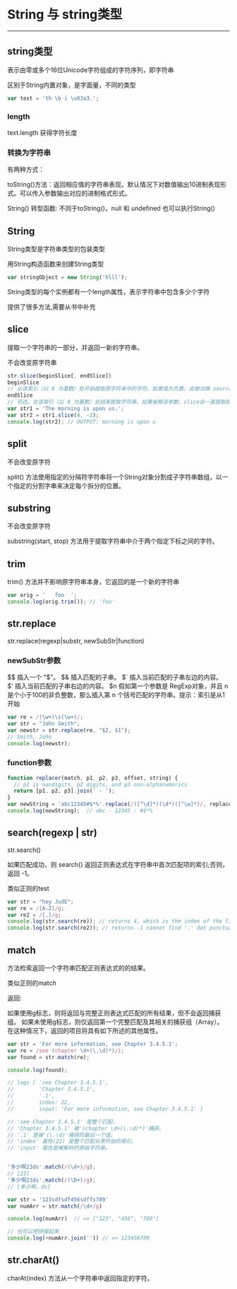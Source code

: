 # String 与 string类型

***

## string类型

表示由零或多个16位Unicode字符组成的字符序列，即字符串

区别于String内置对象，是字面量，不同的类型

```js
var text = 'th \b i \u03a3.';
```

### length

text.length 获得字符长度

### 转换为字符串

有两种方式：

toString()方法：返回相应值的字符串表现。默认情况下对数值输出10进制表现形式。可以传入参数输出对应的进制格式形式。

String() 转型函数: 不同于toString()，null 和 undefined 也可以执行String()

## String

String类型是字符串类型的包装类型

用String构造函数来创建String类型

```js
var stringObject = new String('hlll');
```

String类型的每个实例都有一个length属性，表示字符串中包含多少个字符

提供了很多方法,需要从书中补充

## slice

提取一个字符串的一部分，并返回一新的字符串。

不会改变原字符串

```js
str.slice(beginSlice[, endSlice])
beginSlice
// 从该索引（以 0 为基数）处开始提取原字符串中的字符。如果值为负数，会被当做 sourceLength + beginSlice 看待，这里的sourceLength 是字符串的长度 (例如， 如果beginSlice 是 -3 则看作是: sourceLength - 3)
endSlice
// 可选。在该索引（以 0 为基数）处结束提取字符串。如果省略该参数，slice会一直提取到字符串末尾。如果该参数为负数，则被看作是 sourceLength + endSlice，这里的 sourceLength 就是字符串的长度(例如，如果 endSlice 是 -3，则是, sourceLength - 3)。
var str1 = 'The morning is upon us.';
var str2 = str1.slice(4, -2);
console.log(str2); // OUTPUT: morning is upon u
```

## split

不会改变原字符

split() 方法使用指定的分隔符字符串将一个String对象分割成子字符串数组，以一个指定的分割字串来决定每个拆分的位置。

## substring

不会改变原字符

substring(start, stop) 方法用于提取字符串中介于两个指定下标之间的字符。

## trim

trim() 方法并不影响原字符串本身，它返回的是一个新的字符串

```js
var orig = '   foo  ';
console.log(orig.trim()); // 'foo'
```

## str.replace

str.replace(regexp|substr, newSubStr|function)

### newSubStr参数

$$ 插入一个 "$"。
$& 插入匹配的子串。
$` 插入当前匹配的子串左边的内容。
$' 插入当前匹配的子串右边的内容。
$n
假如第一个参数是 RegExp对象，并且 n 是个小于100的非负整数，那么插入第 n 个括号匹配的字符串。提示：索引是从1开始

```js
var re = /(\w+)\s(\w+)/;
var str = "John Smith";
var newstr = str.replace(re, "$2, $1");
// Smith, John
console.log(newstr);
```

### function参数

```js
function replacer(match, p1, p2, p3, offset, string) {
  // p1 is nondigits, p2 digits, and p3 non-alphanumerics
  return [p1, p2, p3].join(' - ');
}
var newString = 'abc12345#$*%'.replace(/([^\d]*)(\d*)([^\w]*)/, replacer);
console.log(newString);  // abc - 12345 - #$*%
```

## search(regexp | str)

str.search()

如果匹配成功，则 search() 返回正则表达式在字符串中首次匹配项的索引;否则，返回 -1。

类似正则的test

```js
var str = "hey JudE";
var re = /[A-Z]/g;
var re2 = /[.]/g;
console.log(str.search(re)); // returns 4, which is the index of the first capital letter "J"
console.log(str.search(re2)); // returns -1 cannot find '.' dot punctuation
```

## match

方法检索返回一个字符串匹配正则表达式的的结果。

类似正则的match

返回:

如果使用g标志，则将返回与完整正则表达式匹配的所有结果，但不会返回捕获组。
如果未使用g标志，则仅返回第一个完整匹配及其相关的捕获组（Array）。 在这种情况下，返回的项目将具有如下所述的其他属性。

```js
var str = 'For more information, see Chapter 3.4.5.1';
var re = /see (chapter \d+(\.\d)*)/i;
var found = str.match(re);

console.log(found);

// logs [ 'see Chapter 3.4.5.1',
//        'Chapter 3.4.5.1',
//        '.1',
//        index: 22,
//        input: 'For more information, see Chapter 3.4.5.1' ]

// 'see Chapter 3.4.5.1' 是整个匹配。
// 'Chapter 3.4.5.1' 被'(chapter \d+(\.\d)*)'捕获。
// '.1' 是被'(\.\d)'捕获的最后一个值。
// 'index' 属性(22) 是整个匹配从零开始的索引。
// 'input' 属性是被解析的原始字符串。
```

```js

'多少啊23ds'.match(/(\d+)/g);
// [23]
'多少啊23ds'.match(/(\D+)/g);
// [多少啊，ds]
```

```js
var str = '123sdfsdf456sdffs789'
var numArr = str.match(/\d+/g)

console.log(numArr)  // => ["123", "456", "789"]

// 也可以把拼接起来
console.log(+numArr.join('')) // => 123456789

```

## str.charAt()

charAt(index) 方法从一个字符串中返回指定的字符。
